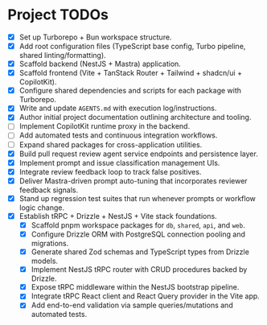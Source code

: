 # Project TODOs

- [x] Set up Turborepo + Bun workspace structure.
- [x] Add root configuration files (TypeScript base config, Turbo pipeline, shared linting/formatting).
- [x] Scaffold backend (NestJS + Mastra) application.
- [x] Scaffold frontend (Vite + TanStack Router + Tailwind + shadcn/ui + CopilotKit).
- [x] Configure shared dependencies and scripts for each package with Turborepo.
- [x] Write and update `AGENTS.md` with execution log/instructions.
- [x] Author initial project documentation outlining architecture and tooling.
- [ ] Implement CopilotKit runtime proxy in the backend.
- [ ] Add automated tests and continuous integration workflows.
- [ ] Expand shared packages for cross-application utilities.
- [x] Build pull request review agent service endpoints and persistence layer.
- [x] Implement prompt and issue classification management UIs.
- [x] Integrate review feedback loop to track false positives.
- [x] Deliver Mastra-driven prompt auto-tuning that incorporates reviewer feedback signals.
- [x] Stand up regression test suites that run whenever prompts or workflow logic change.
- [x] Establish tRPC + Drizzle + NestJS + Vite stack foundations.
  - [x] Scaffold pnpm workspace packages for `db`, `shared`, `api`, and `web`.
  - [x] Configure Drizzle ORM with PostgreSQL connection pooling and migrations.
  - [x] Generate shared Zod schemas and TypeScript types from Drizzle models.
  - [x] Implement NestJS tRPC router with CRUD procedures backed by Drizzle.
  - [x] Expose tRPC middleware within the NestJS bootstrap pipeline.
  - [x] Integrate tRPC React client and React Query provider in the Vite app.
  - [x] Add end-to-end validation via sample queries/mutations and automated tests.
